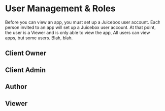 # User Management & Roles

Before you can view an app, you must set up a Juicebox user account. Each person invited to an app will set up a Juicebox user account. At that point, the user is a Viewer and is only able to view the app, All users can view apps, but some users. Blah, blah.

## Client Owner

## Client Admin

## Author

## Viewer

